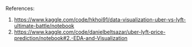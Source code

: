 References:
1. https://www.kaggle.com/code/hkhoi91/data-visualization-uber-vs-lyft-ultimate-battle/notebook
2. https://www.kaggle.com/code/danielbeltsazar/uber-lyft-price-prediction/notebook#2.-EDA-and-Visualization
